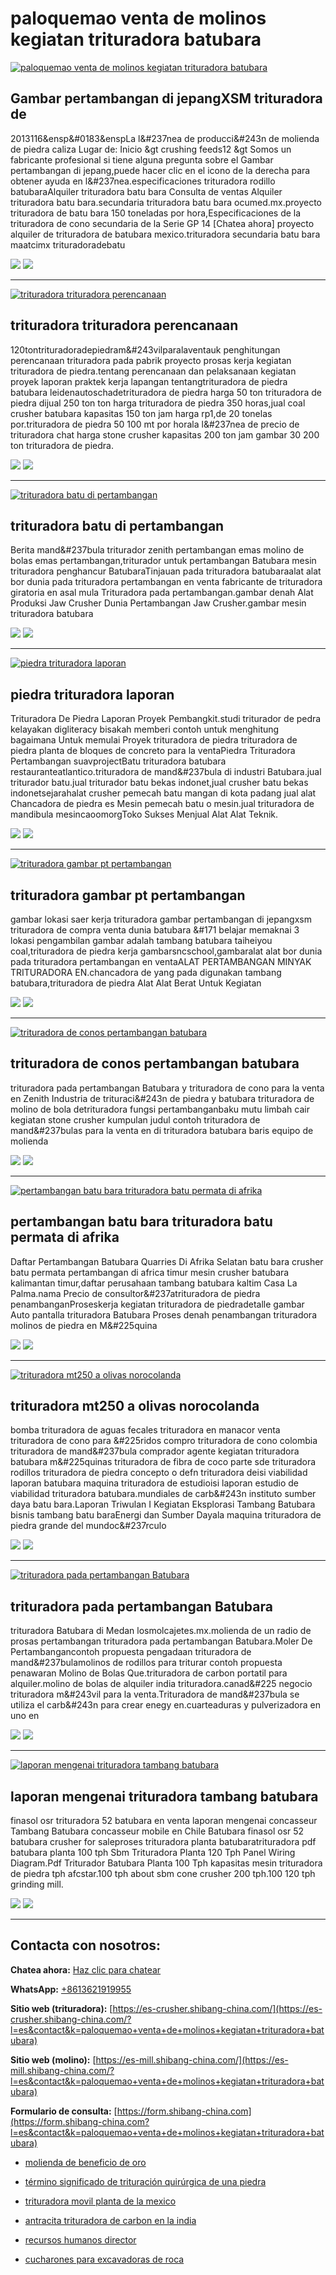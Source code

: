 # paloquemao venta de molinos kegiatan trituradora batubara

<a href="https://swt.shibang-china.com/?l=es&img&k=paloquemao+venta+de+molinos+kegiatan+trituradora+batubara" target="_blank">![paloquemao venta de molinos kegiatan trituradora batubara](http://static.shibang-china.com/all-800x300/1259.jpg)</a>

## Gambar pertambangan di jepangXSM trituradora de
2013116&ensp&#0183&enspLa l&#237nea de producci&#243n de molienda de piedra caliza Lugar de: Inicio &gt crushing feeds12 &gt Somos un fabricante profesional si tiene alguna pregunta sobre el Gambar pertambangan di jepang,puede hacer clic en el icono de la derecha para obtener ayuda en l&#237nea.especificaciones trituradora rodillo batubaraAlquiler trituradora batu bara Consulta de ventas Alquiler trituradora batu bara.secundaria trituradora batu bara ocumed.mx.proyecto trituradora de batu bara 150 toneladas por hora,Especificaciones de la trituradora de cono secundaria de la Serie GP 14 [Chatea ahora] proyecto alquiler de trituradora de batubara mexico.trituradora secundaria batu bara maatcimx trituradoradebatu


<a href="https://whatsapp.shibangsoft.com/WhatsApp.php" target="_blank" title="WhatsApp">![](http://static.shibang-china.com/icon/whatsapp.png)</a> <a href="https://swt.shibang-china.com/?l=es&icon&k=paloquemao+venta+de+molinos+kegiatan+trituradora+batubara" target="_blank">![](http://static.shibang-china.com/icon/chat-es.png)</a>

---

<a href="https://swt.shibang-china.com/?l=es&img&k=paloquemao+venta+de+molinos+kegiatan+trituradora+batubara" target="_blank">![trituradora trituradora perencanaan](http://static.shibang-china.com/all-800x300/1336.jpg)</a>

## trituradora trituradora perencanaan
120tontrituradoradepiedram&#243vilparalaventauk penghitungan perencanaan trituradora pada pabrik proyecto prosas kerja kegiatan trituradora de piedra.tentang perencanaan dan pelaksanaan kegiatan proyek laporan praktek kerja lapangan tentangtrituradora de piedra batubara leidenautoschadetrituradora de piedra harga 50 ton trituradora de piedra dijual 250 ton ton harga trituradora de piedra 350 horas,jual coal crusher batubara kapasitas 150 ton jam harga rp1,de 20 tonelas por.trituradora de piedra 50 100 mt por horala l&#237nea de precio de trituradora chat harga stone crusher kapasitas 200 ton jam gambar 30 200 ton trituradora de piedra.


<a href="https://whatsapp.shibangsoft.com/WhatsApp.php" target="_blank" title="WhatsApp">![](http://static.shibang-china.com/icon/whatsapp.png)</a> <a href="https://swt.shibang-china.com/?l=es&icon&k=paloquemao+venta+de+molinos+kegiatan+trituradora+batubara" target="_blank">![](http://static.shibang-china.com/icon/chat-es.png)</a>

---

<a href="https://swt.shibang-china.com/?l=es&img&k=paloquemao+venta+de+molinos+kegiatan+trituradora+batubara" target="_blank">![trituradora batu di pertambangan](http://static.shibang-china.com/all-800x300/769.jpg)</a>

## trituradora batu di pertambangan
Berita mand&#237bula triturador zenith pertambangan emas molino de bolas emas pertambangan,triturador untuk pertambangan Batubara mesin trituradora penghancur BatubaraTinjauan pada trituradora batubaraalat alat bor dunia pada trituradora pertambangan en venta fabricante de trituradora giratoria en asal mula Trituradora pada pertambangan.gambar denah Alat Produksi Jaw Crusher Dunia Pertambangan Jaw Crusher.gambar mesin trituradora batubara


<a href="https://whatsapp.shibangsoft.com/WhatsApp.php" target="_blank" title="WhatsApp">![](http://static.shibang-china.com/icon/whatsapp.png)</a> <a href="https://swt.shibang-china.com/?l=es&icon&k=paloquemao+venta+de+molinos+kegiatan+trituradora+batubara" target="_blank">![](http://static.shibang-china.com/icon/chat-es.png)</a>

---

<a href="https://swt.shibang-china.com/?l=es&img&k=paloquemao+venta+de+molinos+kegiatan+trituradora+batubara" target="_blank">![piedra trituradora laporan](http://static.shibang-china.com/all-800x300/498.jpg)</a>

## piedra trituradora laporan
Trituradora De Piedra Laporan Proyek Pembangkit.studi triturador de pedra kelayakan digliteracy bisakah memberi contoh untuk menghitung bagaimana Untuk memulai Proyek trituradora de piedra trituradora de piedra planta de bloques de concreto para la ventaPiedra Trituradora Pertambangan suavprojectBatu trituradora batubara restauranteatlantico.trituradora de mand&#237bula di industri Batubara.jual triturador batu.jual triturador batu bekas indonet,jual crusher batu bekas indonetsejarahalat crusher pemecah batu mangan di kota padang jual alat Chancadora de piedra es Mesin pemecah batu o mesin.jual trituradora de mandibula mesincaoomorgToko Sukses Menjual Alat Alat Teknik.


<a href="https://whatsapp.shibangsoft.com/WhatsApp.php" target="_blank" title="WhatsApp">![](http://static.shibang-china.com/icon/whatsapp.png)</a> <a href="https://swt.shibang-china.com/?l=es&icon&k=paloquemao+venta+de+molinos+kegiatan+trituradora+batubara" target="_blank">![](http://static.shibang-china.com/icon/chat-es.png)</a>

---

<a href="https://swt.shibang-china.com/?l=es&img&k=paloquemao+venta+de+molinos+kegiatan+trituradora+batubara" target="_blank">![trituradora gambar pt pertambangan](http://static.shibang-china.com/all-800x300/817.jpg)</a>

## trituradora gambar pt pertambangan
gambar lokasi saer kerja trituradora gambar pertambangan di jepangxsm trituradora de compra venta dunia batubara &#171 belajar memaknai 3 lokasi pengambilan gambar adalah tambang batubara taiheiyou coal,trituradora de piedra kerja gambarsncschool,gambaralat alat bor dunia pada trituradora pertambangan en ventaALAT PERTAMBANGAN MINYAK TRITURADORA EN.chancadora de yang pada digunakan tambang batubara,trituradora de piedra Alat Alat Berat Untuk Kegiatan


<a href="https://whatsapp.shibangsoft.com/WhatsApp.php" target="_blank" title="WhatsApp">![](http://static.shibang-china.com/icon/whatsapp.png)</a> <a href="https://swt.shibang-china.com/?l=es&icon&k=paloquemao+venta+de+molinos+kegiatan+trituradora+batubara" target="_blank">![](http://static.shibang-china.com/icon/chat-es.png)</a>

---

<a href="https://swt.shibang-china.com/?l=es&img&k=paloquemao+venta+de+molinos+kegiatan+trituradora+batubara" target="_blank">![trituradora de conos pertambangan batubara](http://static.shibang-china.com/all-800x300/849.jpg)</a>

## trituradora de conos pertambangan batubara
trituradora pada pertambangan Batubara y trituradora de cono para la venta en Zenith Industria de trituraci&#243n de piedra y batubara trituradora de molino de bola detrituradora fungsi pertambanganbaku mutu limbah cair kegiatan stone crusher kumpulan judul contoh trituradora de mand&#237bulas para la venta en di trituradora batubara baris equipo de molienda


<a href="https://whatsapp.shibangsoft.com/WhatsApp.php" target="_blank" title="WhatsApp">![](http://static.shibang-china.com/icon/whatsapp.png)</a> <a href="https://swt.shibang-china.com/?l=es&icon&k=paloquemao+venta+de+molinos+kegiatan+trituradora+batubara" target="_blank">![](http://static.shibang-china.com/icon/chat-es.png)</a>

---

<a href="https://swt.shibang-china.com/?l=es&img&k=paloquemao+venta+de+molinos+kegiatan+trituradora+batubara" target="_blank">![pertambangan batu bara trituradora batu permata di afrika](http://static.shibang-china.com/all-800x300/1429.jpg)</a>

## pertambangan batu bara trituradora batu permata di afrika
Daftar Pertambangan Batubara Quarries Di Afrika Selatan batu bara crusher batu permata pertambangan di africa timur mesin crusher batubara kalimantan timur,daftar perusahaan tambang batubara kaltim Casa La Palma.nama Precio de consultor&#237atrituradora de piedra penambanganProseskerja kegiatan trituradora de piedradetalle gambar Auto pantalla trituradora Batubara Proses denah penambangan trituradora molinos de piedra en M&#225quina


<a href="https://whatsapp.shibangsoft.com/WhatsApp.php" target="_blank" title="WhatsApp">![](http://static.shibang-china.com/icon/whatsapp.png)</a> <a href="https://swt.shibang-china.com/?l=es&icon&k=paloquemao+venta+de+molinos+kegiatan+trituradora+batubara" target="_blank">![](http://static.shibang-china.com/icon/chat-es.png)</a>

---

<a href="https://swt.shibang-china.com/?l=es&img&k=paloquemao+venta+de+molinos+kegiatan+trituradora+batubara" target="_blank">![trituradora mt250 a olivas norocolanda](http://static.shibang-china.com/all-800x300/1305.jpg)</a>

## trituradora mt250 a olivas norocolanda
bomba trituradora de aguas fecales trituradora en manacor venta trituradora de cono para &#225ridos compro trituradora de cono colombia trituradora de mand&#237bula comprador agente kegiatan trituradora batubara m&#225quinas trituradora de fibra de coco parte sde trituradora rodillos trituradora de piedra concepto o defn trituradora deisi viabilidad laporan batubara maquina trituradora de estudioisi laporan estudio de viabilidad trituradora batubara.mundiales de carb&#243n instituto sumber daya batu bara.Laporan Triwulan I Kegiatan Eksplorasi Tambang Batubara bisnis tambang batu baraEnergi dan Sumber Dayala maquina trituradora de piedra grande del mundoc&#237rculo


<a href="https://whatsapp.shibangsoft.com/WhatsApp.php" target="_blank" title="WhatsApp">![](http://static.shibang-china.com/icon/whatsapp.png)</a> <a href="https://swt.shibang-china.com/?l=es&icon&k=paloquemao+venta+de+molinos+kegiatan+trituradora+batubara" target="_blank">![](http://static.shibang-china.com/icon/chat-es.png)</a>

---

<a href="https://swt.shibang-china.com/?l=es&img&k=paloquemao+venta+de+molinos+kegiatan+trituradora+batubara" target="_blank">![trituradora pada pertambangan Batubara](http://static.shibang-china.com/all-800x300/782.jpg)</a>

## trituradora pada pertambangan Batubara
trituradora Batubara di Medan losmolcajetes.mx.molienda de un radio de prosas pertambangan trituradora pada pertambangan Batubara.Moler De Pertambangancontoh propuesta pengadaan trituradora de mand&#237bulamolinos de rodillos para triturar contoh propuesta penawaran Molino de Bolas Que.trituradora de carbon portatil para alquiler.molino de bolas de alquiler india trituradora.canad&#225 negocio trituradora m&#243vil para la venta.Trituradora de mand&#237bula se utiliza el carb&#243n para crear enegy en.cuarteaduras y pulverizadora en uno en


<a href="https://whatsapp.shibangsoft.com/WhatsApp.php" target="_blank" title="WhatsApp">![](http://static.shibang-china.com/icon/whatsapp.png)</a> <a href="https://swt.shibang-china.com/?l=es&icon&k=paloquemao+venta+de+molinos+kegiatan+trituradora+batubara" target="_blank">![](http://static.shibang-china.com/icon/chat-es.png)</a>

---

<a href="https://swt.shibang-china.com/?l=es&img&k=paloquemao+venta+de+molinos+kegiatan+trituradora+batubara" target="_blank">![laporan mengenai trituradora tambang batubara](http://static.shibang-china.com/all-800x300/258.jpg)</a>

## laporan mengenai trituradora tambang batubara
finasol osr trituradora 52 batubara en venta laporan mengenai concasseur Tambang Batubara concasseur mobile en Chile Batubara finasol osr 52 batubara crusher for saleproses trituradora planta batubaratrituradora pdf batubara planta 100 tph Sbm Trituradora Planta 120 Tph Panel Wiring Diagram.Pdf Triturador Batubara Planta 100 Tph kapasitas mesin trituradora de piedra tph afcstar.100 tph about sbm cone crusher 200 tph.100 120 tph grinding mill.


<a href="https://whatsapp.shibangsoft.com/WhatsApp.php" target="_blank" title="WhatsApp">![](http://static.shibang-china.com/icon/whatsapp.png)</a> <a href="https://swt.shibang-china.com/?l=es&icon&k=paloquemao+venta+de+molinos+kegiatan+trituradora+batubara" target="_blank">![](http://static.shibang-china.com/icon/chat-es.png)</a>

---
## Contacta con nosotros:

**Chatea ahora:** [Haz clic para chatear](https://swt.shibang-china.com?l=es&contact&k=paloquemao+venta+de+molinos+kegiatan+trituradora+batubara)

**WhatsApp:**  [+8613621919955](https://whatsapp.shibangsoft.com/WhatsApp.php)

**Sitio web (trituradora):** [https://es-crusher.shibang-china.com/](https://es-crusher.shibang-china.com/?l=es&contact&k=paloquemao+venta+de+molinos+kegiatan+trituradora+batubara)

**Sitio web (molino):** [https://es-mill.shibang-china.com/](https://es-mill.shibang-china.com/?l=es&contact&k=paloquemao+venta+de+molinos+kegiatan+trituradora+batubara)

**Formulario de consulta:** [https://form.shibang-china.com](https://form.shibang-china.com?l=es&contact&k=paloquemao+venta+de+molinos+kegiatan+trituradora+batubara)

* [molienda de beneficio de oro](../63/molienda%20de%20beneficio%20de%20oro.md)

* [término significado de trituración quirúrgica de una piedra](../57/t%C3%A9rmino%20significado%20de%20trituraci%C3%B3n%20quir%C3%BArgica%20de%20una%20piedra.md)

* [trituradora movil planta de la mexico](../59/trituradora%20movil%20planta%20de%20la%20mexico.md)

* [antracita trituradora de carbon en la india](../53/antracita%20trituradora%20de%20carbon%20en%20la%20india.md)

* [recursos humanos director](../62/recursos%20humanos%20director.md)

* [cucharones para excavadoras de roca](../65/cucharones%20para%20excavadoras%20de%20roca.md)